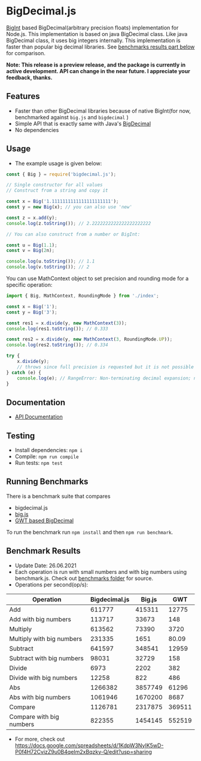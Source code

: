 # BigDecimal.js

[BigInt](https://developer.mozilla.org/en-US/docs/Web/JavaScript/Reference/Global_Objects/BigInt) based BigDecimal(arbitrary precision floats) implementation for Node.js. 
This implementation is based on java BigDecimal class. Like java BigDecimal class, it uses big integers internally. This implementation 
is faster than popular big decimal libraries. See [benchmarks results part below](https://github.com/srknzl/bigdecimal.js#benchmark-results) for comparison.

**Note: This release is a preview release, and the package is currently in active development. API can change in the near future. I appreciate your feedback, thanks.**

## Features

* Faster than other BigDecimal libraries because of native BigInt(for now, benchmarked against `big.js` and `bigdecimal` )
* Simple API that is exactly same with Java's [BigDecimal](https://docs.oracle.com/en/java/javase/16/docs/api/java.base/java/math/BigDecimal.html)
* No dependencies

## Usage

* The example usage is given below:

```javascript
const { Big } = require('bigdecimal.js');

// Single constructor for all values
// Construct from a string and copy it

const x = Big('1.1111111111111111111111');
const y = new Big(x); // you can also use 'new'

const z = x.add(y);
console.log(z.toString()); // 2.2222222222222222222222

// You can also construct from a number or BigInt:

const u = Big(1.1);
const v = Big(2n);

console.log(u.toString()); // 1.1
console.log(v.toString()); // 2
```

You can use MathContext object to set precision and rounding mode for a specific operation:

```javascript
import { Big, MathContext, RoundingMode } from './index';

const x = Big('1');
const y = Big('3');

const res1 = x.divide(y, new MathContext(3));
console.log(res1.toString()); // 0.333

const res2 = x.divide(y, new MathContext(3, RoundingMode.UP));
console.log(res2.toString()); // 0.334

try {
    x.divide(y);
    // throws since full precision is requested but it is not possible
} catch (e) {
    console.log(e); // RangeError: Non-terminating decimal expansion; no exact representable decimal result.
}
```
## Documentation

* [API Documentation](https://srknzl.github.io/bigdecimal.js/api/current/docs)

## Testing

* Install dependencies: `npm i`
* Compile: `npm run compile`
* Run tests: `npm test`

## Running Benchmarks

There is a benchmark suite that compares 

* bigdecimal.js
* [big.js](https://github.com/MikeMcl/big.js)
* [GWT based BigDecimal](https://github.com/iriscouch/bigdecimal.js)

To run the benchmark run `npm install` and then `npm run benchmark`.

## Benchmark Results

* Update Date: 26.06.2021
* Each operation is run with small numbers and with big numbers using benchmark.js. 
Check out [benchmarks folder](https://github.com/srknzl/bigdecimal.js/tree/main/benchmarks) for source.
* Operations per second(op/s):

| Operation | Bigdecimal.js | Big.js | GWT |
| --- | --- | --- | --- |
| Add | 611777 | 415311 | 12775 |
| Add with big numbers | 113717 | 33673 | 148 |
| Multiply | 613562 | 73390 | 3720 |
| Multiply with big numbers | 231335 | 1651 | 80.09 |
| Subtract | 641597 | 348541 | 12959 |
| Subtract with big numbers | 98031 | 32729 | 158 |
| Divide | 6973 | 2202 | 382 |
| Divide with big numbers | 12258 | 822 | 486 |
| Abs | 1266382 | 3857749 | 61296 |
| Abs with big numbers | 1061946 | 1670200 | 8687 |
| Compare | 1126781 | 2317875 | 369511 |
| Compare with big numbers | 822355 | 1454145 | 552519 |


* For more, check out https://docs.google.com/spreadsheets/d/1KdpW3NyIK5wD-P0f4H72CvizZ9u0B4qeIm2xBqzky-Q/edit?usp=sharing
